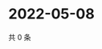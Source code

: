 # 2022-05-08

共 0 条

<!-- BEGIN WEIBO -->
<!-- 最后更新时间 Sun May 08 2022 02:14:53 GMT+0800 (China Standard Time) -->

<!-- END WEIBO -->
